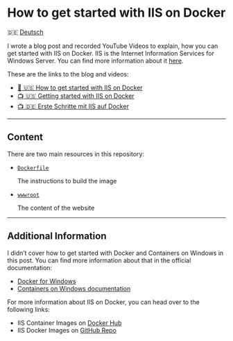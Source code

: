 # How to get started with IIS on Docker

:de: [Deutsch](./README.de.md)

I wrote a blog post and recorded YouTube Videos to explain, how you can get
started with IIS on Docker. IIS is the Internet Information Services for Windows
Server. You can find more information about it [here](https://www.iis.net).

These are the links to the blog and videos:

- [:page_facing_up: :us: How to get started with IIS on Docker](https://blog.56k.cloud/how-to-get-started-with-iis-on-docker/)
- [:tv: :us: Getting started with IIS on Docker](https://youtu.be/z726_zDvMLk)
- [:tv: :de: Erste Schritte mit IIS auf Docker](https://youtu.be/a92xI0dT3dM)

---

## Content

There are two main resources in this repository:

- [`Dockerfile`](./Dockerfile)

  The instructions to build the image

- [`wwwroot`](./wwwroot/)

  The content of the website

---

## Additional Information

I didn’t cover how to get started with Docker and Containers on Windows in this
post. You can find more information about that in the official documentation:

- [Docker for Windows](https://docs.docker.com/desktop/install/windows-install/)
- [Containers on Windows documentation](https://docs.microsoft.com/en-us/virtualization/windowscontainers/)

For more information about IIS on Docker, you can head over to the following links:

- IIS Container Images on [Docker Hub](https://hub.docker.com/_/microsoft-windows-servercore-iis)
- IIS Docker Images on [GitHub Repo](https://github.com/microsoft/iis-docker)
